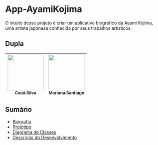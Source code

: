# App-AyamiKojima
O intuito desse projeto é criar um aplicativo biográfico da Ayami Kojima, uma artista japonesa conhecida por seus trabalhos artísticos.

## Dupla
<div align="left">
  
| [<img src="https://avatars.githubusercontent.com/u/127631052?v=4" width=115><br><sub>Cauã Silva</sub>](https://github.com/CauaSilva28) | [<img src="https://avatars.githubusercontent.com/u/127640439?v=4" width=115><br><sub>Mariana Santiago</sub>](https://github.com/MariSantiago0) |
|:---:|:---:|
  
</div>

## Sumário 
- [Biografia](https://github.com/CauaSilva28/App-AyamiKojima/wiki/Biografia)
- [Protótipo](https://github.com/CauaSilva28/App-AyamiKojima/wiki/Descri%C3%A7%C3%A3o-do-Desenvolvimento)
- [Diagrama de Classes](https://github.com/CauaSilva28/App-AyamiKojima/wiki/Diagrama-de-Classe)
- [Descrição do Desenvolvimento](https://github.com/CauaSilva28/App-AyamiKojima/wiki/Prot%C3%B3tipo)

